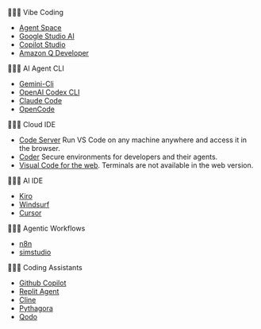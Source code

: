 👨🏻‍💻 Vibe Coding 
- [Agent Space](https://cloud.google.com/products/agentspace?hl=es)
- [Google Studio AI](https://aistudio.google.com/)
- [Copilot Studio](https://www.microsoft.com/en-us/microsoft-copilot/blog/copilot-studio/)
- [Amazon Q Developer](https://aws.amazon.com/es/q/developer/)

 👨🏻‍💻 AI Agent CLI
- [Gemini-Cli](https://github.com/google-gemini/gemini-cli) 
- [OpenAI Codex CLI](https://github.com/openai/codex) 
- [Claude Code](https://docs.anthropic.com/en/docs/agents-and-tools/claude-code/overview)
- [OpenCode](https://github.com/opencode-ai/opencode) 
   
👨🏻‍💻 Cloud IDE
- [Code Server](https://github.com/coder/code-server) Run VS Code on any machine anywhere and access it in the browser.
- [Coder](https://coder.com/) Secure environments for developers and their agents.
-  [Visual Code for the web](https://vscode.dev). Terminals are not available in the web version.
  
 👨🏻‍💻 AI IDE
- [Kiro](https://kiro.dev/) 
- [Windsurf](https://windsurf.com/editor) 
- [Cursor](https://www.cursor.com/) 

 👨🏻‍💻 Agentic Workflows
 - [n8n](https://n8n.io/)
 - [simstudio](https://www.simstudio.ai)

👨🏻‍💻 Coding Assistants
- [Github Copilot](https://github.com/features/copilot)
- [Replit Agent](https://replit.com/ai)
- [Cline](https://cline.bot/)
- [Pythagora](https://www.pythagora.ai/) 
- [Qodo](https://www.qodo.ai/)

 
